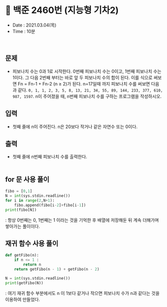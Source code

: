 # 🏁 백준 2460번 (지능형 기차2)
- Date : 2021.03.04(목)
- Time : 10분
<br>

## 문제

- 피보나치 수는 0과 1로 시작한다. 0번째 피보나치 수는 0이고, 1번째 피보나치 수는 1이다. 그 다음 2번째 부터는 바로 앞 두 피보나치 수의 합이 된다. 이를 식으로 써보면 Fn = Fn-1 + Fn-2 (n ≥ 2)가 된다. n=17일때 까지 피보나치 수를 써보면 다음과 같다. ```0, 1, 1, 2, 3, 5, 8, 13, 21, 34, 55, 89, 144, 233, 377, 610, 987, 1597```. n이 주어졌을 때, n번째 피보나치 수를 구하는 프로그램을 작성하시오.


## 입력

- 첫째 줄에 n이 주어진다. n은 20보다 작거나 같은 자연수 또는 0이다.

## 출력
- 첫째 줄에 n번째 피보나치 수를 출력한다.
<br><br>

## for 문 사용 풀이
```python
fibo = [0,1]
N = int(sys.stdin.readline())
for i in range(2,N+1):
    fibo.append(fibo[i-2]+fibo[i-1])
print(fibo[N])
```
: 항상 0번째는 0, 1번째는 1 이라는 것을 기억한 후 배열에 저장해둔 뒤 계속 더해가며 쌓아가는 풀이이다. 

## 재귀 함수 사용 풀이
```python
def getFibo(n):
    if n <= 1 :
        return n
    return getFibo(n - 1) + getFibo(n - 2)

N = int(sys.stdin.readline())
print(getFibo(N))
```
: 여기 재귀 함수 부분에서도 n 이 1보다 같거나 작으면 피보나치 수가 n과 같다는 것을 이용하여 만들었다. 